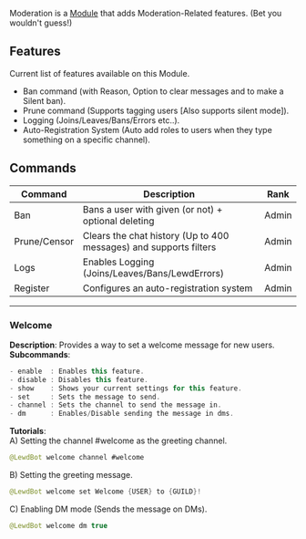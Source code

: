 Moderation is a [Module](https://github.com/Fabricio20/LewdWiki/wiki/Modules) that adds Moderation-Related features. (Bet you wouldn't guess!)

## Features
Current list of features available on this Module.
* Ban command (with Reason, Option to clear messages and to make a Silent ban).
* Prune command (Supports tagging users [Also supports silent mode]).
* Logging (Joins/Leaves/Bans/Errors etc..).
* Auto-Registration System (Auto add roles to users when they type something on a specific channel).

## Commands
| Command      | Description                                                       | Rank  |
|--------------|-------------------------------------------------------------------|-------|
| Ban          | Bans a user with given (or not) + optional deleting               | Admin |
| Prune/Censor | Clears the chat history (Up to 400 messages) and supports filters | Admin |
| Logs         | Enables Logging (Joins/Leaves/Bans/LewdErrors)                    | Admin |
| Register     | Configures an auto-registration system                            | Admin |
<hr>

### Welcome
**Description**: Provides a way to set a welcome message for new users.<br>
**Subcommands**: 
```java
- enable  : Enables this feature.
- disable : Disables this feature.
- show    : Shows your current settings for this feature.
- set     : Sets the message to send.
- channel : Sets the channel to send the message in.
- dm      : Enables/Disable sending the message in dms.
```
**Tutorials**:<br>
A) Setting the channel #welcome as the greeting channel.
```java
@LewdBot welcome channel #welcome
```
B) Setting the greeting message.
```java
@LewdBot welcome set Welcome {USER} to {GUILD}!
```
C) Enabling DM mode (Sends the message on DMs).
```java
@LewdBot welcome dm true
```